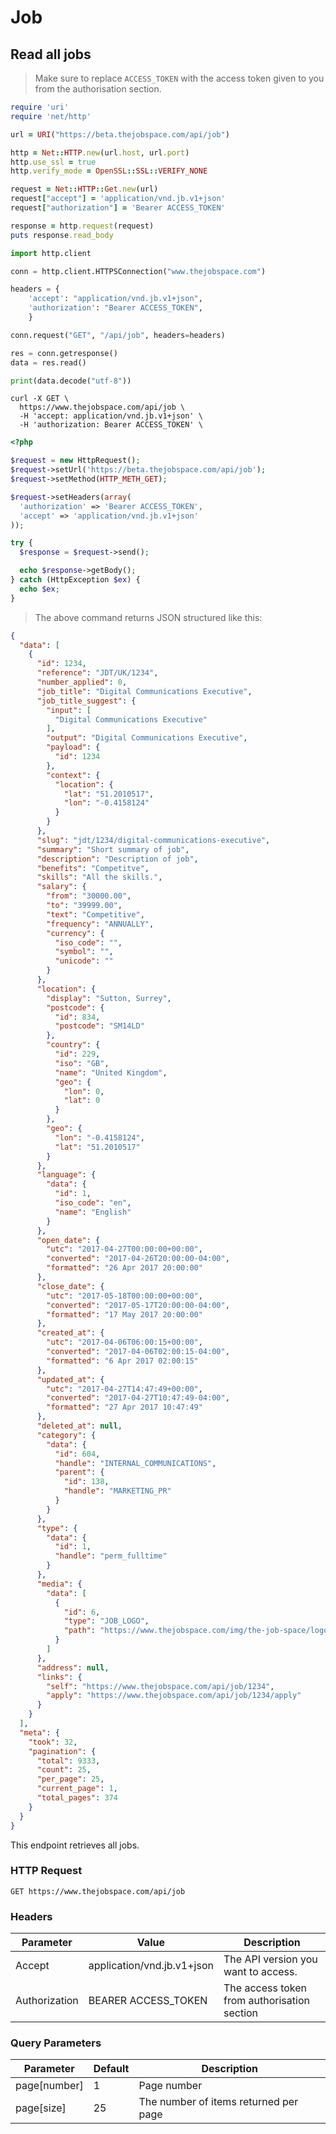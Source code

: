 # Job 

## Read all jobs

> Make sure to replace `ACCESS_TOKEN` with the access token given to you from the authorisation section.

```ruby
require 'uri'
require 'net/http'

url = URI("https://beta.thejobspace.com/api/job")

http = Net::HTTP.new(url.host, url.port)
http.use_ssl = true
http.verify_mode = OpenSSL::SSL::VERIFY_NONE

request = Net::HTTP::Get.new(url)
request["accept"] = 'application/vnd.jb.v1+json'
request["authorization"] = 'Bearer ACCESS_TOKEN'

response = http.request(request)
puts response.read_body
```

```python
import http.client

conn = http.client.HTTPSConnection("www.thejobspace.com")

headers = {
    'accept': "application/vnd.jb.v1+json",
    'authorization': "Bearer ACCESS_TOKEN",
    }

conn.request("GET", "/api/job", headers=headers)

res = conn.getresponse()
data = res.read()

print(data.decode("utf-8"))
```

```shell
curl -X GET \
  https://www.thejobspace.com/api/job \
  -H 'accept: application/vnd.jb.v1+json' \
  -H 'authorization: Bearer ACCESS_TOKEN' \
```

```php
<?php

$request = new HttpRequest();
$request->setUrl('https://beta.thejobspace.com/api/job');
$request->setMethod(HTTP_METH_GET);

$request->setHeaders(array(
  'authorization' => 'Bearer ACCESS_TOKEN',
  'accept' => 'application/vnd.jb.v1+json'
));

try {
  $response = $request->send();

  echo $response->getBody();
} catch (HttpException $ex) {
  echo $ex;
}
```

> The above command returns JSON structured like this:

```json
{
  "data": [
    {
      "id": 1234,
      "reference": "JDT/UK/1234",
      "number_applied": 0,
      "job_title": "Digital Communications Executive",
      "job_title_suggest": {
        "input": [
          "Digital Communications Executive"
        ],
        "output": "Digital Communications Executive",
        "payload": {
          "id": 1234
        },
        "context": {
          "location": {
            "lat": "51.2010517",
            "lon": "-0.4158124"
          }
        }
      },
      "slug": "jdt/1234/digital-communications-executive",
      "summary": "Short summary of job",
      "description": "Description of job",
      "benefits": "Competitve",
      "skills": "All the skills.",
      "salary": {
        "from": "30000.00",
        "to": "39999.00",
        "text": "Competitive",
        "frequency": "ANNUALLY",
        "currency": {
          "iso_code": "",
          "symbol": "",
          "unicode": ""
        }
      },
      "location": {
        "display": "Sutton, Surrey",
        "postcode": {
          "id": 834,
          "postcode": "SM14LD"
        },
        "country": {
          "id": 229,
          "iso": "GB",
          "name": "United Kingdom",
          "geo": {
            "lon": 0,
            "lat": 0
          }
        },
        "geo": {
          "lon": "-0.4158124",
          "lat": "51.2010517"
        }
      },
      "language": {
        "data": {
          "id": 1,
          "iso_code": "en",
          "name": "English"
        }
      },
      "open_date": {
        "utc": "2017-04-27T00:00:00+00:00",
        "converted": "2017-04-26T20:00:00-04:00",
        "formatted": "26 Apr 2017 20:00:00"
      },
      "close_date": {
        "utc": "2017-05-18T00:00:00+00:00",
        "converted": "2017-05-17T20:00:00-04:00",
        "formatted": "17 May 2017 20:00:00"
      },
      "created_at": {
        "utc": "2017-04-06T06:00:15+00:00",
        "converted": "2017-04-06T02:00:15-04:00",
        "formatted": "6 Apr 2017 02:00:15"
      },
      "updated_at": {
        "utc": "2017-04-27T14:47:49+00:00",
        "converted": "2017-04-27T10:47:49-04:00",
        "formatted": "27 Apr 2017 10:47:49"
      },
      "deleted_at": null,
      "category": {
        "data": {
          "id": 604,
          "handle": "INTERNAL_COMMUNICATIONS",
          "parent": {
            "id": 138,
            "handle": "MARKETING_PR"
          }
        }
      },
      "type": {
        "data": {
          "id": 1,
          "handle": "perm_fulltime"
        }
      },
      "media": {
        "data": [
          {
            "id": 6,
            "type": "JOB_LOGO",
            "path": "https://www.thejobspace.com/img/the-job-space/logo-min.png"
          }
        ]
      },
      "address": null,
      "links": {
        "self": "https://www.thejobspace.com/api/job/1234",
        "apply": "https://www.thejobspace.com/api/job/1234/apply"
      }
    }
  ],
  "meta": {
    "took": 32,
    "pagination": {
      "total": 9333,
      "count": 25,
      "per_page": 25,
      "current_page": 1,
      "total_pages": 374
    }
  }
}
```

This endpoint retrieves all jobs.

### HTTP Request

`GET https://www.thejobspace.com/api/job`

### Headers

Parameter | Value | Description
--------- | ------- | -----------
Accept | application/vnd.jb.v1+json | The API version you want to access. 
Authorization | BEARER ACCESS_TOKEN | The access token from authorisation section

### Query Parameters

Parameter | Default | Description
--------- | ------- | -----------
page[number] | 1 | Page number 
page[size] | 25 | The number of items returned per page
